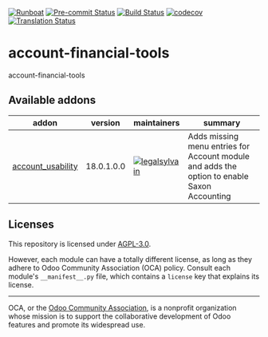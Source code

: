 
[![Runboat](https://img.shields.io/badge/runboat-Try%20me-875A7B.png)](https://runboat.odoo-community.org/builds?repo=OCA/account-financial-tools&target_branch=18.0)
[![Pre-commit Status](https://github.com/OCA/account-financial-tools/actions/workflows/pre-commit.yml/badge.svg?branch=18.0)](https://github.com/OCA/account-financial-tools/actions/workflows/pre-commit.yml?query=branch%3A18.0)
[![Build Status](https://github.com/OCA/account-financial-tools/actions/workflows/test.yml/badge.svg?branch=18.0)](https://github.com/OCA/account-financial-tools/actions/workflows/test.yml?query=branch%3A18.0)
[![codecov](https://codecov.io/gh/OCA/account-financial-tools/branch/18.0/graph/badge.svg)](https://codecov.io/gh/OCA/account-financial-tools)
[![Translation Status](https://translation.odoo-community.org/widgets/account-financial-tools-18-0/-/svg-badge.svg)](https://translation.odoo-community.org/engage/account-financial-tools-18-0/?utm_source=widget)

<!-- /!\ do not modify above this line -->

# account-financial-tools

account-financial-tools

<!-- /!\ do not modify below this line -->

<!-- prettier-ignore-start -->

[//]: # (addons)

Available addons
----------------
addon | version | maintainers | summary
--- | --- | --- | ---
[account_usability](account_usability/) | 18.0.1.0.0 | [![legalsylvain](https://github.com/legalsylvain.png?size=30px)](https://github.com/legalsylvain) | Adds missing menu entries for Account module and adds the option to enable Saxon Accounting

[//]: # (end addons)

<!-- prettier-ignore-end -->

## Licenses

This repository is licensed under [AGPL-3.0](LICENSE).

However, each module can have a totally different license, as long as they adhere to Odoo Community Association (OCA)
policy. Consult each module's `__manifest__.py` file, which contains a `license` key
that explains its license.

----
OCA, or the [Odoo Community Association](http://odoo-community.org/), is a nonprofit
organization whose mission is to support the collaborative development of Odoo features
and promote its widespread use.
